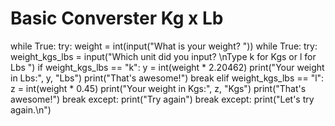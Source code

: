 # Basic Converster Kg x Lb

while True:
    try:
        weight = int(input("What is your weight? "))
        while True:
            try:
                weight_kgs_lbs = input("Which unit did you input? \nType k for Kgs or l for Lbs ")
                if weight_kgs_lbs == "k":
                    y = int(weight * 2.20462)
                    print("Your weight in Lbs:", y, "Lbs")
                    print("That's awesome!")
                    break
                elif weight_kgs_lbs == "l":
                    z = int(weight * 0.45)
                    print("Your weight in Kgs:", z, "Kgs")
                    print("That's awesome!")
                    break
            except:
                print("Try again")
        break
    except:
        print("Let's try again.\n")
